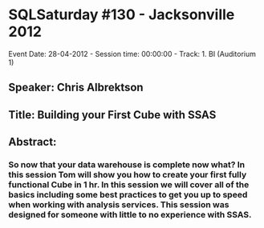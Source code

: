 # SQLSaturday #130 - Jacksonville 2012
Event Date: 28-04-2012 - Session time: 00:00:00 - Track: 1. BI (Auditorium 1)
## Speaker: Chris Albrektson
## Title: Building your First Cube with SSAS
## Abstract:
### So now that your data warehouse is complete now what? In this session Tom will show you how to create your first fully functional Cube in 1 hr. In this session we will cover all of the basics including some best practices to get you up to speed when working with analysis services. This session was designed for someone with little to no experience with SSAS.
